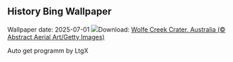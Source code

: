 ## History Bing Wallpaper
Wallpaper date: 2025-07-01
![](https://www.bing.com/th?id=OHR.WolfeCrater_EN-US2390330059_UHD.jpg&w=1000)Download: [Wolfe Creek Crater, Australia (© Abstract Aerial Art/Getty Images)](https://www.bing.com/th?id=OHR.WolfeCrater_EN-US2390330059_UHD.jpg)

Auto get programm by LtgX
